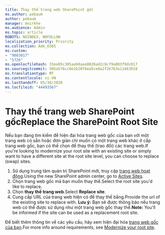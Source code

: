 ```yaml
---
title: Thay thế trang web SharePoint gốc
ms.author: pebaum
author: pebaum
manager: mnirkhe
ms.audience: Admin
ms.topic: article
ROBOTS: NOINDEX, NOFOLLOW
localization_priority: Priority
ms.collection: Adm_O365
ms.custom:
- "9003017"
- "5726"
ms.openlocfilehash: 33ee85c305aa9daae0028ad2c0c79a003f9dc017
ms.sourcegitcommit: 505a576cc0e2b20f8ea5ce0a2f26763a11463918
ms.translationtype: MT
ms.contentlocale: vi-VN
ms.lasthandoff: 05/30/2020
ms.locfileid: "44493567"
---
```

# <a name="replace-the-sharepoint-root-site"></a><span data-ttu-id="1867e-102">Thay thế trang web SharePoint gốc</span><span class="sxs-lookup"><span data-stu-id="1867e-102">Replace the SharePoint Root Site</span></span>
<span data-ttu-id="1867e-103">Nếu bạn đang tìm kiếm để hiện đại hóa trang web gốc của bạn với một trang web có sẵn hoặc đơn giản chỉ muốn có một trang web khác ở cấp trang web gốc, bạn có thể chọn để thay thế (trao đổi) các trang web.</span><span class="sxs-lookup"><span data-stu-id="1867e-103">If you're looking to modernize your root site with an existing site or simply want to have a different site at the root site level, you can choose to replace (swap) sites.</span></span>

1. <span data-ttu-id="1867e-104">Sử dụng trung tâm quản trị SharePoint mới, truy cập [trang web hoạt động](https://admin.microsoft.com/sharepoint?page=siteManagement&modern=true).</span><span class="sxs-lookup"><span data-stu-id="1867e-104">Using the new SharePoint admin center, go to [Active Sites](https://admin.microsoft.com/sharepoint?page=siteManagement&modern=true).</span></span>
2. <span data-ttu-id="1867e-105">Chọn trang web gốc mà bạn muốn thay thế.</span><span class="sxs-lookup"><span data-stu-id="1867e-105">Select the root site you'd like to replace.</span></span>
3. <span data-ttu-id="1867e-106">Chọn **thay thế trang web**.</span><span class="sxs-lookup"><span data-stu-id="1867e-106">Select **Replace site**.</span></span>
4. <span data-ttu-id="1867e-107">Cung cấp URL của trang web hiện có để thay thế bằng.</span><span class="sxs-lookup"><span data-stu-id="1867e-107">Provide the url of the existing site to replace with.</span></span> <span data-ttu-id="1867e-108">**Lưu ý:** Bạn sẽ được thông báo nếu trang web có thể được sử dụng như một trang web gốc thay thế.</span><span class="sxs-lookup"><span data-stu-id="1867e-108">**Note:** You'll be informed if the site can be used as a replacement root site.</span></span>

<span data-ttu-id="1867e-109">Để biết thêm thông tin về các yêu cầu, hãy xem hiện đại hóa [trang web gốc của bạn](https://docs.microsoft.com/sharepoint/modern-root-site).</span><span class="sxs-lookup"><span data-stu-id="1867e-109">For more info around requirements, see [Modernize your root site](https://docs.microsoft.com/sharepoint/modern-root-site).</span></span>